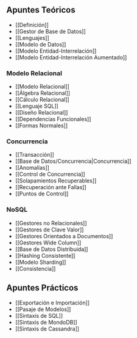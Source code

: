 ## Apuntes Teóricos

- [[Definición]]
- [[Gestor de Base de Datos]]
- [[Lenguajes]]
- [[Modelo de Datos]]
- [[Modelo Entidad-Interrelación]]
- [[Modelo Entidad-Interrelación Aumentado]]

### Modelo Relacional

- [[Modelo Relacional]]
- [[Álgebra Relacional]]
- [[Cálculo Relacional]]
- [[Lenguaje SQL]]
- [[Diseño Relacional]]
- [[Dependencias Funcionales]]
- [[Formas Normales]]

### Concurrencia

- [[Transacción]]
- [[Base de Datos/Concurrencia|Concurrencia]]
- [[Anomalías]]
- [[Control de Concurrencia]]
- [[Solapamientos Recuperables]]
- [[Recuperación ante Fallas]]
- [[Puntos de Control]]

### NoSQL

- [[Gestores no Relacionales]]
- [[Gestores de Clave Valor]]
- [[Gestores Orientados a Documentos]]
- [[Gestores Wide Column]]
- [[Base de Datos Distribuida]]
- [[Hashing Consistente]]
- [[Modelo Sharding]]
- [[Consistencia]]

## Apuntes Prácticos

- [[Exportación e Importación]]
- [[Pasaje de Modelos]]
- [[Sintaxis de SQL]]
- [[Sintaxis de MondoDB]]
- [[Sintaxis de Cassandra]]
